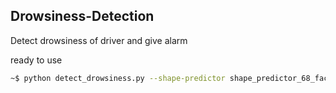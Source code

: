 ## Drowsiness-Detection


Detect drowsiness of driver and give alarm 


ready to use 

```sh
~$ python detect_drowsiness.py --shape-predictor shape_predictor_68_face_landmarks.dat --alarm alarm.wav
```
